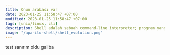 ```yaml
---
title: Onun arabası var
date: 2023-01-25 11:58:47 +07:00
modified: 2023-01-25 11:58:47 +07:00
tags: [unix/linux, cli]
description: Shell adalah sebuah command-line interpreter; program yang berperan sebagai penerjemah perintah yang diinputkan oleh User yang melalui terminal, sehingga perintah tersebut bisa dimengerti oleh si Kernel.
image: "/apa-itu-shell/shell_evolution.png"
---
```


test sanırım
oldu galiba
